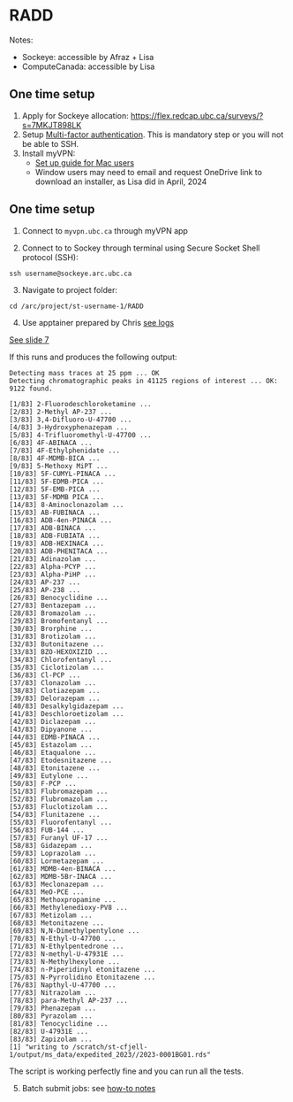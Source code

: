 # RADD


Notes:
- Sockeye: accessible by Afraz + Lisa
- ComputeCanada: accessible by Lisa
 
## One time setup 

1. Apply for Sockeye allocation: https://flex.redcap.ubc.ca/surveys/?s=7MKJT898LK
2. Setup [Multi-factor authentication](https://mfadevices.id.ubc.ca/). This is mandatory step or you will not be able to SSH.
3. Install myVPN:
   - [Set up guide for Mac users](https://ubc.service-now.com/kb_view.do?sysparm_article=KB0017956#macos)
   - Window users may need to email and request OneDrive link to download an installer, as Lisa did in April, 2024


## One time setup 

1. Connect to ```myvpn.ubc.ca``` through myVPN app
 
3. Connect to to Sockey through terminal using Secure Socket Shell protocol (SSH):
```
ssh username@sockeye.arc.ubc.ca
```

3. Navigate to project folder:
```
cd /arc/project/st-username-1/RADD
```
 
4. Use apptainer prepared by Chris [see logs](https://github.com/BCCDC-DSI/RADD/blob/main/workflows/part1/log.md)
 
 [See slide 7](https://docs.google.com/presentation/d/1EoPfQdC32cnRHPE95FKA8puVm2C3zmvNykvNYOYzaO8/edit#slide=id.g2e0ef6ef4e5_0_648)

  If this runs and produces the following output:

 ```
 Detecting mass traces at 25 ppm ... OK
 Detecting chromatographic peaks in 41125 regions of interest ... OK: 9122 found.
 
 [1/83] 2-Fluorodeschloroketamine ...
 [2/83] 2-Methyl AP-237 ...
 [3/83] 3,4-Difluoro-U-47700 ...
 [4/83] 3-Hydroxyphenazepam ...
 [5/83] 4-Trifluoromethyl-U-47700 ...
 [6/83] 4F-ABINACA ...
 [7/83] 4F-Ethylphenidate ...
 [8/83] 4F-MDMB-BICA ...
 [9/83] 5-Methoxy MiPT ...
 [10/83] 5F-CUMYL-PINACA ...
 [11/83] 5F-EDMB-PICA ...
 [12/83] 5F-EMB-PICA ...
 [13/83] 5F-MDMB PICA ...
 [14/83] 8-Aminoclonazolam ...
 [15/83] AB-FUBINACA ...
 [16/83] ADB-4en-PINACA ...
 [17/83] ADB-BINACA ...
 [18/83] ADB-FUBIATA ...
 [19/83] ADB-HEXINACA ...
 [20/83] ADB-PHENITACA ...
 [21/83] Adinazolam ...
 [22/83] Alpha-PCYP ...
 [23/83] Alpha-PiHP ...
 [24/83] AP-237 ...
 [25/83] AP-238 ...
 [26/83] Benocyclidine ...
 [27/83] Bentazepam ...
 [28/83] Bromazolam ...
 [29/83] Bromofentanyl ...
 [30/83] Brorphine ...
 [31/83] Brotizolam ...
 [32/83] Butonitazene ...
 [33/83] BZO-HEXOXIZID ...
 [34/83] Chlorofentanyl ...
 [35/83] Ciclotizolam ...
 [36/83] Cl-PCP ...
 [37/83] Clonazolam ...
 [38/83] Clotiazepam ...
 [39/83] Delorazepam ...
 [40/83] Desalkylgidazepam ...
 [41/83] Deschloroetizolam ...
 [42/83] Diclazepam ...
 [43/83] Dipyanone ...
 [44/83] EDMB-PINACA ...
 [45/83] Estazolam ...
 [46/83] Etaqualone ...
 [47/83] Etodesnitazene ...
 [48/83] Etonitazene ...
 [49/83] Eutylone ...
 [50/83] F-PCP ...
 [51/83] Flubromazepam ...
 [52/83] Flubromazolam ...
 [53/83] Fluclotizolam ...
 [54/83] Flunitazene ...
 [55/83] Fluorofentanyl ...
 [56/83] FUB-144 ...
 [57/83] Furanyl UF-17 ...
 [58/83] Gidazepam ...
 [59/83] Loprazolam ...
 [60/83] Lormetazepam ...
 [61/83] MDMB-4en-BINACA ...
 [62/83] MDMB-5Br-INACA ...
 [63/83] Meclonazepam ...
 [64/83] MeO-PCE ...
 [65/83] Methoxpropamine ...
 [66/83] Methylenedioxy-PV8 ...
 [67/83] Metizolam ...
 [68/83] Metonitazene ...
 [69/83] N,N-Dimethylpentylone ...
 [70/83] N-Ethyl-U-47700 ...
 [71/83] N-Ethylpentedrone ...
 [72/83] N-methyl-U-47931E ...
 [73/83] N-Methylhexylone ...
 [74/83] n-Piperidinyl etonitazene ...
 [75/83] N-Pyrrolidino Etonitazene ...
 [76/83] Napthyl-U-47700 ...
 [77/83] Nitrazolam ...
 [78/83] para-Methyl AP-237 ...
 [79/83] Phenazepam ...
 [80/83] Pyrazolam ...
 [81/83] Tenocyclidine ...
 [82/83] U-47931E ...
 [83/83] Zapizolam ...
 [1] "writing to /scratch/st-cfjell-1/output/ms_data/expedited_2023//2023-0001BG01.rds"
 ```

 The script is working perfectly fine and you can run all the tests.

 5. Batch submit jobs: see [how-to notes](https://github.com/BCCDC-DSI/RADD/issues/36) 

 
